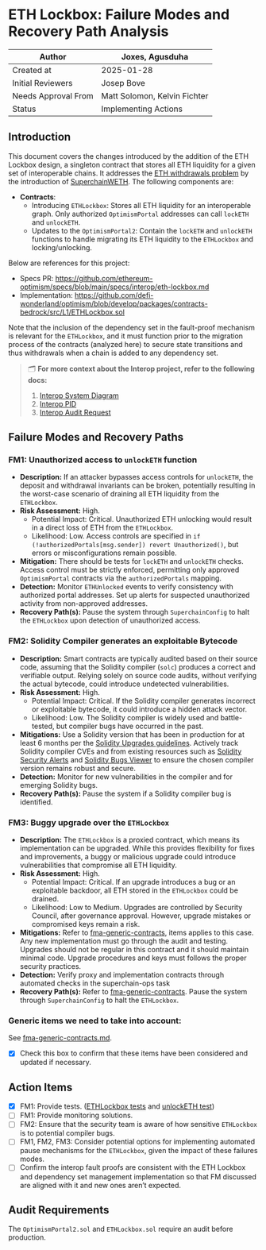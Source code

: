 # ETH Lockbox: Failure Modes and Recovery Path Analysis

| Author              | Joxes, Agusduha              |
| ------------------- | ---------------------------- |
| Created at          | 2025-01-28                   |
| Initial Reviewers   | Josep Bove                   |
| Needs Approval From | Matt Solomon, Kelvin Fichter |
| Status              | Implementing Actions         |

## Introduction

This document covers the changes introduced by the addition of the ETH Lockbox design, a singleton contract that stores all ETH liquidity for a given set of interoperable chains. It addresses the [ETH withdrawals problem](https://github.com/ethereum-optimism/specs/issues/362) by the introduction of [SuperchainWETH](https://github.com/ethereum-optimism/specs/blob/main/specs/interop/superchain-weth.md). The following components are:

- **Contracts**:
  - Introducing `ETHLockbox`: Stores all ETH liquidity for an interoperable graph. Only authorized `OptimismPortal` addresses can call `lockETH` and `unlockETH`.
  - Updates to the `OptimismPortal2`: Contain the `lockETH` and `unlockETH` functions to handle migrating its ETH liquidity to the `ETHLockbox` and locking/unlocking.

Below are references for this project:

- Specs PR: https://github.com/ethereum-optimism/specs/blob/main/specs/interop/eth-lockbox.md
- Implementation: https://github.com/defi-wonderland/optimism/blob/develop/packages/contracts-bedrock/src/L1/ETHLockbox.sol

Note that the inclusion of the dependency set in the fault-proof mechanism is relevant for the `ETHLockbox`, and it must function prior to the migration process of the contracts (analyzed here) to secure state transitions and thus withdrawals when a chain is added to any dependency set.

> 🗂️
> **For more context about the Interop project, refer to the following docs:**
>
> 1. [Interop System Diagram](https://www.notion.so/16c8052fcbb24b93ad1a539b5f8db4c1?pvs=21)
> 2. [Interop PID](https://www.notion.so/16c8052fcbb24b93ad1a539b5f8db4c1?pvs=21)
> 3. [Interop Audit Request](https://docs.google.com/document/d/1Rcuzbsguh7koT2jFru5ft9T8zAvjBEzbt0zF5LNQQ08/edit?tab=t.0)

## Failure Modes and Recovery Paths

### FM1: Unauthorized access to `unlockETH` function

- **Description:** If an attacker bypasses access controls for `unlockETH`, the deposit and withdrawal invariants can be broken, potentially resulting in the worst-case scenario of draining all ETH liquidity from the `ETHLockbox`.
- **Risk Assessment:** High.
  - Potential Impact: Critical. Unauthorized ETH unlocking would result in a direct loss of ETH from the `ETHLockbox`.
  - Likelihood: Low. Access controls are specified in `if (!authorizedPortals[msg.sender]) revert Unauthorized()`, but errors or misconfigurations remain possible.
- **Mitigation:** There should be tests for `lockETH` and `unlockETH` checks. Access control must be strictly enforced, permitting only approved `OptimismPortal` contracts via the `authorizedPortals` mapping.
- **Detection:** Monitor `ETHUnlocked` events to verify consistency with authorized portal addresses. Set up alerts for suspected unauthorized activity from non-approved addresses.
- **Recovery Path(s):** Pause the system through `SuperchainConfig` to halt the `ETHLockbox` upon detection of unauthorized access.

### FM2: Solidity Compiler generates an exploitable Bytecode

- **Description:** Smart contracts are typically audited based on their source code, assuming that the Solidity compiler (`solc`) produces a correct and verifiable output. Relying solely on source code audits, without verifying the actual bytecode, could introduce undetected vulnerabilities.
- **Risk Assessment:** High.
  - Potential Impact: Critical. If the Solidity compiler generates incorrect or exploitable bytecode, it could introduce a hidden attack vector.
  - Likelihood: Low. The Solidity compiler is widely used and battle-tested, but compiler bugs have occurred in the past.
- **Mitigations:** Use a Solidity version that has been in production for at least 6 months per the [Solidity Upgrades guidelines](https://github.com/ethereum-optimism/optimism/blob/develop/packages/contracts-bedrock/meta/SOLIDITY_UPGRADES.md). Actively track Solidity compiler CVEs and from existing resources such as [Solidity Security Alerts](https://soliditylang.org/blog/category/security-alerts/) and [Solidity Bugs Viewer](https://00xsev.github.io/solidityBugsByVersion/) to ensure the chosen compiler version remains robust and secure.
- **Detection:** Monitor for new vulnerabilities in the compiler and for emerging Solidity bugs.
- **Recovery Path(s):** Pause the system if a Solidity compiler bug is identified.

### FM3: Buggy upgrade over the `ETHLockbox`

- **Description:** The `ETHLockbox` is a proxied contract, which means its implementation can be upgraded. While this provides flexibility for fixes and improvements, a buggy or malicious upgrade could introduce vulnerabilities that compromise all ETH liquidity.
- **Risk Assessment:** High.
  - Potential Impact: Critical. If an upgrade introduces a bug or an exploitable backdoor, all ETH stored in the `ETHLockbox` could be drained.
  - Likelihood: Low to Medium. Upgrades are controlled by Security Council, after governance approval. However, upgrade mistakes or compromised keys remain a risk.
- **Mitigations:** Refer to [fma-generic-contracts](https://github.com/ethereum-optimism/design-docs/blob/main/security/fma-generic-contracts.md), items applies to this case. Any new implementation must go through the audit and testing. Upgrades should not be regular in this contract and it should maintain minimal code. Upgrade procedures and keys must follows the proper security practices.
- **Detection:** Verify proxy and implementation contracts through automated checks in the superchain-ops task
- **Recovery Path(s):** Refer to [fma-generic-contracts](https://github.com/ethereum-optimism/design-docs/blob/main/security/fma-generic-contracts.md). Pause the system through `SuperchainConfig` to halt the `ETHLockbox`.

### Generic items we need to take into account:

See [fma-generic-contracts.md](https://github.com/ethereum-optimism/design-docs/blob/main/security/fma-generic-contracts.md).

- [x] Check this box to confirm that these items have been considered and updated if necessary.

## Action Items

- [x] FM1: Provide tests. ([ETHLockbox tests](https://github.com/ethereum-optimism/optimism/blob/5f003211aed7469eed7df666291a62c025d1c46c/packages/contracts-bedrock/test/L1/ETHLockbox.t.sol#L22) and [unlockETH test](https://github.com/ethereum-optimism/optimism/blob/5f003211aed7469eed7df666291a62c025d1c46c/packages/contracts-bedrock/test/L1/ETHLockbox.t.sol#L211))
- [ ] FM1: Provide monitoring solutions.
- [ ] FM2: Ensure that the security team is aware of how sensitive `ETHLockbox` is to potential compiler bugs.
- [ ] FM1, FM2, FM3: Consider potential options for implementing automated pause mechanisms for the `ETHLockbox`, given the impact of these failures modes.
- [ ] Confirm the interop fault proofs are consistent with the ETH Lockbox and dependency set management implementation so that FM discussed are aligned with it and new ones aren’t expected.

## Audit Requirements

The `OptimismPortal2.sol` and `ETHLockbox.sol` require an audit before production.
